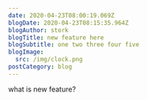 ```yaml
---
date: 2020-04-23T08:00:19.069Z
blogDate: 2020-04-23T08:15:35.964Z
blogAuthor: stork
blogTitle: new feature here
blogSubtitle: one two three four five
blogImage:
  src: /img/clock.png
postCategory: blog
---
```

what is new feature?